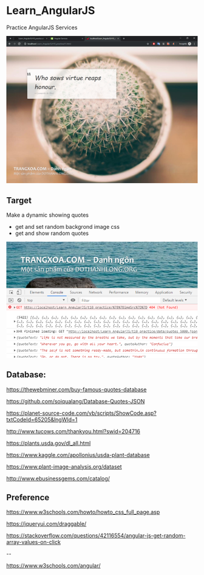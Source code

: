 # Learn_AngularJS
Practice AngularJS Services

<img src="h2.png">

## Target

Make a dynamic showing quotes

* get and set random backgrond image css
* get and show random quotes

<img src="h1.PNG">


## Database:

https://thewebminer.com/buy-famous-quotes-database

https://github.com/soiqualang/Database-Quotes-JSON

https://planet-source-code.com/vb/scripts/ShowCode.asp?txtCodeId=65205&lngWId=1


http://www.tucows.com/thankyou.html?swid=204716

https://plants.usda.gov/dl_all.html

https://www.kaggle.com/apollonius/usda-plant-database

https://www.plant-image-analysis.org/dataset


http://www.ebusinessgems.com/catalog/



## Preference

https://www.w3schools.com/howto/howto_css_full_page.asp

https://jqueryui.com/draggable/

https://stackoverflow.com/questions/42116554/angular-js-get-random-array-values-on-click

--

https://www.w3schools.com/angular/